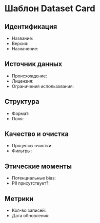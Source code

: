 # Шаблон Dataset Card

## Идентификация
- Название:
- Версия:
- Назначение:

## Источник данных
- Происхождение:
- Лицензия:
- Ограничения использования:

## Структура
- Формат:
- Поля:

## Качество и очистка
- Процессы очистки:
- Фильтры:

## Этические моменты
- Потенциальные bias:
- PII присутствует?:

## Метрики
- Кол-во записей:
- Дата обновления:
